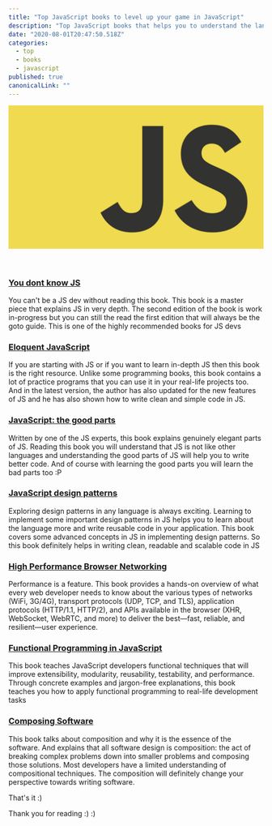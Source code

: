 ```yaml
---
title: "Top JavaScript books to level up your game in JavaScript"
description: "Top JavaScript books that helps you to understand the language in-depth."
date: "2020-08-01T20:47:50.518Z"
categories: 
  - top
  - books
  - javascript
published: true
canonicalLink: ""
---
```


![JavaScript books](./js.png)

<br/>

### [You dont know JS](https://github.com/getify/You-Dont-Know-JS/blob/1st-ed/README.md)
You can't be a JS dev without reading this book. This book is a master piece that explains JS in very depth. The second edition of the book is work in-progress but you can still the read the first edition that will always be the goto guide. This is one of the highly recommended books for JS devs

### [Eloquent JavaScript](https://www.amazon.com/Eloquent-JavaScript-3rd-Introduction-Programming/dp/1593279507)
If you are starting with JS or if you want to learn in-depth JS then this book is the right resource. Unlike some programming books, this book contains a lot of practice programs that you can use it in your real-life projects too. And in the latest version, the author has also updated for the new features of JS and he has also shown how to write clean and simple code in JS.

### [JavaScript: the good parts](https://www.amazon.in/JavaScript-Good-Parts-ebook/dp/B0026OR2ZY)
Written by one of the JS experts, this book explains genuinely elegant parts of JS. Reading this book you will understand that JS is not like other languages and understanding the good parts of JS will help you to write better code. And of course with learning the good parts you will learn the bad parts too :P

### [JavaScript design patterns](https://addyosmani.com/resources/essentialjsdesignpatterns/book/)
Exploring design patterns in any language is always exciting. Learning to implement some important design patterns in JS helps you to learn about the language more and write reusable code in your application. This book covers some advanced concepts in JS in implementing design patterns. So this book definitely helps in writing clean, readable and scalable code in JS

### [High Performance Browser Networking](https://hpbn.co/)
Performance is a feature. This book provides a hands-on overview of what every web developer needs to know about the various types of networks (WiFi, 3G/4G), transport protocols (UDP, TCP, and TLS), application protocols (HTTP/1.1, HTTP/2), and APIs available in the browser (XHR, WebSocket, WebRTC, and more) to deliver the best—fast, reliable, and resilient—user experience.

### [Functional Programming in JavaScript](https://www.manning.com/books/functional-programming-in-javascript)
This book teaches JavaScript developers functional techniques that will improve extensibility, modularity, reusability, testability, and performance. Through concrete examples and jargon-free explanations, this book teaches you how to apply functional programming to real-life development tasks

### [Composing Software](https://leanpub.com/composingsoftware)
This book talks about composition and why it is the essence of the software. And explains that all software design is composition: the act of breaking complex problems down into smaller problems and composing those solutions. Most developers have a limited understanding of compositional techniques. The composition will definitely change your perspective towards writing software.

That's it :)

Thank you for reading :) :)